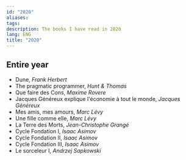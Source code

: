 ```yaml
---
id: "2020"
aliases: 
tags: 
description: The books I have read in 2020
lang: ENG
title: "2020"
---
```

## Entire year

- Dune, _Frank Herbert_
- The pragmatic programmer, _Hunt & Thomas_
- Que faire des Cons, _Maxime Rovere_
- Jacques Généreux explique l'économie à tout le monde, _Jacques Généreux_
- Mes amis, mes amours, _Marc Lévy_
- Une fille comme elle, _Marc Lévy_
- La Terre des Morts, _Jean-Christophe Grangé_
- Cycle Fondation I, _Isaac Asimov_
- Cycle Fondation II, _Isaac Asimov_
- Cycle Fondation III, _Isaac Asimov_
- Le sorceleur I, _Andrzej Sapkowski_

